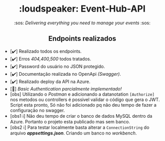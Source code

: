 <h1 align="center"> :loudspeaker: Event-Hub-API</h1>
<p align="center">:sos: <i>Delivering everything you need to manage your events</i> :sos:</p>

<h2 align="center">Endpoints realizados</h2>

- [:heavy_check_mark:] Realizado todos os endpoints.
- [:heavy_check_mark:] Erros _404,400,500_ todos tratados.
- [:heavy_check_mark:] Password do usuário no JSON protegido.
- [:heavy_check_mark:] Documentação realizada no OpenApi _(Swagger)_.
- [:heavy_check_mark:] Realizado deploy da API na Azure.
- [:small_orange_diamond:] _Basic Authentication parcialmente implementado!_
- [obs] Utilizando o _Postman_ e adicionando a datanotation `[Authorize]` nos metodos ou controllers é possivel validar o código que gera o JWT. Script esta pronto, Só não foi adicionado pq não deu tempo de fazer a configuração no swagger.
- [obs1 :information_source:] Não deu tempo de criar o banco de dados MySQL dentro da Azure. Portanto o projeto esta publicado mas sem banco.
- [obs2 :information_source:] Para testar localmente basta alterar a `ConnectionString` do arquivo _**appsettings.json**_. Criando um banco no _workbench_.
